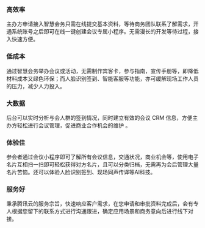 ﻿### 高效率
主办方申请接入智慧会务只需在线提交基本资料，等待商务团队联系了解需求，开通系统账号之后即可在线一键创建会议专属小程序。无需漫长的开发等待过程，接入快速方便。

### 低成本
通过智慧会务举办会议或活动，无需制作宾客卡，参与指南，宣传手册等，即降低材料成本又绿色环保；而人脸识别签到、智能客服等功能，亦可缓解现场工作人员的压力，减少人力投入。

### 大数据
后台可以实时分析与会人群的签到情况，同时建立有效的会议 CRM 信息，方便主办方轻松进行会议管理，促进商业合作机会的维护 。

### 体验佳
参会者通过会议小程序即可了解所有会议信息，交通状况，商业机会等，使用电子名片互相扫一扫即可轻松获得对方名片，且可以分类归档，无需再为会后管理大量名片苦恼。还可以体验人脸识别签到、现场同声传译等AI科技。

### 服务好
秉承腾讯云的服务宗旨，快速响应客户需求，在您申请和审批资料完成后，会有专人根据您留下的联系方式进行沟通跟进，确定应用场景和商务意向后进行线下对接。